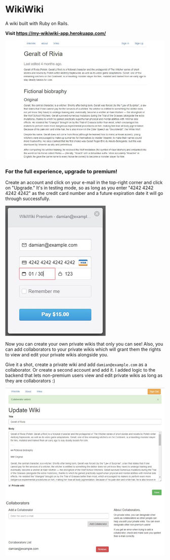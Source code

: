 # WikiWiki

A wiki built with Ruby on Rails.

**Visit https://my-wikiwiki-app.herokuapp.com/**

![Wiki](screenshots/wiki.jpg)

### For the full experience, upgrade to premium!

Create an account and click on your e-mail in the top-right corner and click on "Upgrade." It's in testing mode, so as long as you enter "4242 4242 4242 4242" as the credit card number and a future expiration date it will go through successfully.

![Stripe](app/assets/images/stripe.jpg)

Now you can create your own private wikis that only you can see! Also, you can add collaborators to your private wikis which will grant them the rights to view and edit your private wikis alongside you.

Give it a shot, create a private wiki and add `damian@example.com` as a collaborator. Or create a second account and add it. I added logic to the backend that lets non-premium users view and edit private wikis as long as they are collaborators :)

![Premium Edit](screenshots/premium_wiki_edit.JPG)
